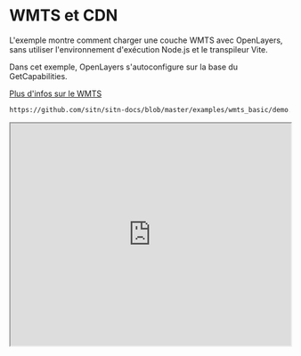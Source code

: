 # WMTS et CDN

L'exemple montre comment charger une couche WMTS avec OpenLayers, sans utiliser l'environnement d'exécution Node.js et le transpileur Vite. 

Dans cet exemple, OpenLayers s'autoconfigure sur la base du GetCapabilities. 


[Plus d'infos sur le WMTS](../api/WMTS/)

```html reference title="/demo.html"
https://github.com/sitn/sitn-docs/blob/master/examples/wmts_basic/demo.html
```

<iframe
  width="100%"
  height="400px"
  src="https://sitn.ne.ch/services/examples/wmts_basic/demo.html">
</iframe>
